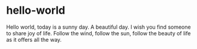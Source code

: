# hello-world
Hello world, today is a sunny day. A beautiful day. I wish you find someone to share joy of life.
Follow the wind, follow the sun, follow the beauty of life as it offers all the way.
